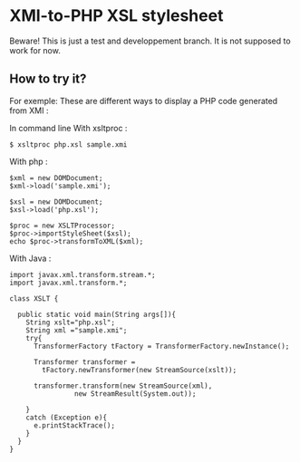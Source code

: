 XMI-to-PHP XSL stylesheet
=========================

Beware! This is just a test and developpement branch.
It is not supposed to work for now.

How to try it?
--------------

For exemple: These are different ways to display a PHP code generated from XMI :

In command line With xsltproc :

    $ xsltproc php.xsl sample.xmi

With php :

    $xml = new DOMDocument;
    $xml->load('sample.xmi');
    
    $xsl = new DOMDocument;
    $xsl->load('php.xsl');
    
    $proc = new XSLTProcessor;
    $proc->importStyleSheet($xsl);
    echo $proc->transformToXML($xml);

With Java :

    import javax.xml.transform.stream.*;
    import javax.xml.transform.*;

    class XSLT {

      public static void main(String args[]){
        String xslt="php.xsl";
        String xml ="sample.xmi";
        try{
          TransformerFactory tFactory = TransformerFactory.newInstance();

          Transformer transformer = 
		    tFactory.newTransformer(new StreamSource(xslt));

          transformer.transform(new StreamSource(xml), 
			        new StreamResult(System.out));

        }
        catch (Exception e){
          e.printStackTrace();
        }
      }
    }



